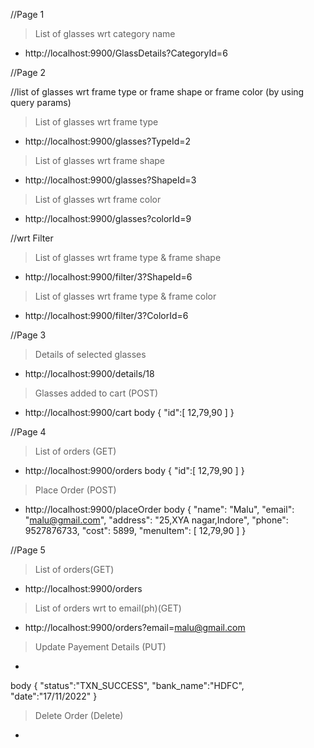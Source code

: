 //Page 1
> List of glasses wrt category name
* http://localhost:9900/GlassDetails?CategoryId=6


//Page 2

//list of glasses wrt frame type or frame shape or frame color (by using query params)
> List of glasses wrt frame type
* http://localhost:9900/glasses?TypeId=2

> List of glasses wrt frame shape
* http://localhost:9900/glasses?ShapeId=3

> List of glasses wrt frame color
* http://localhost:9900/glasses?colorId=9

//wrt Filter
> List of glasses wrt frame type & frame shape
* http://localhost:9900/filter/3?ShapeId=6

> List of glasses wrt frame type & frame color
* http://localhost:9900/filter/3?ColorId=6

//Page 3

> Details of selected glasses
* http://localhost:9900/details/18

> Glasses added to cart (POST)
* http://localhost:9900/cart
body
 { "id":[ 12,79,90 ] }

//Page 4
> List of orders (GET)
* http://localhost:9900/orders
body
{
    "id":[
        12,79,90
    ]
}
> Place Order (POST)
* http://localhost:9900/placeOrder
body
{
    "name": "Malu",
    "email": "malu@gmail.com",
    "address": "25,XYA nagar,Indore",
    "phone": 9527876733,
    "cost": 5899,
    "menuItem": [
            12,79,90
    ]
}

//Page 5
> List of orders(GET)
* http://localhost:9900/orders

> List of orders wrt to email(ph)(GET)
* http://localhost:9900/orders?email=malu@gmail.com

>Update Payement Details (PUT)
*
body
{
    "status":"TXN_SUCCESS",
    "bank_name":"HDFC",
    "date":"17/11/2022"
}

>Delete Order (Delete)
*